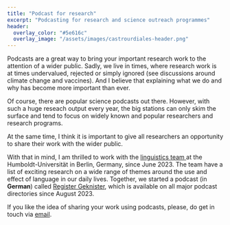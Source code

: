 ```yaml
---
title: "Podcast for research"
excerpt: "Podcasting for research and science outreach programmes"
header:
  overlay_color: "#5e616c"
  overlay_image: "/assets/images/castrourdiales-header.png"
---
```


Podcasts are a great way to bring your important research work to the attention of a wider public.
Sadly, we live in times, where research work is at times undervalued, rejected or simply ignored (see discussions around climate change and vaccines). And I believe that explaining what we do and why has become more important than ever.

Of course, there are popular science podcasts out there. However, with such a huge reseach output every year, the big stations can only skim the surface and tend to focus on widely known and popular researchers and research programs. 

At the same time, I think it is important to give all researchers an opportunity to share their work with the wider public. 

With that in mind, I am thrilled to work with the [linguistics team ](https://sfb1412.hu-berlin.de/de/) at the Humboldt-Universität in Berlin, Germany, since June 2023. The team have a list of exciting research on a wide range of themes around the use and effect of language in our daily lives. Together, we started a podcast (in **German**) called [Register Geknister](https://registergeknister.buzzsprout.com), which is available on all major podcast directories since August 2023.

If you like the idea of sharing your work using podcasts, please, do get in touch via [email](mailto:code4thought@proton.me).
